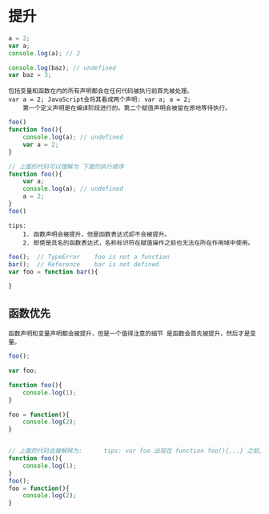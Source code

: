 # 提升

```js
a = 2;
var a;
console.log(a); // 2

console.log(baz); // undefined
var baz = 3;
```
    包括变量和函数在内的所有声明都会在任何代码被执行前首先被处理。
    var a = 2; JavaScript会将其看成两个声明: var a; a = 2; 
        第一个定义声明是在编译阶段进行的。第二个赋值声明会被留在原地等待执行。
```js
foo()
function foo(){
    console.log(a); // undefined
    var a = 2;
}

// 上面的代码可以理解为 下面的执行顺序
function foo(){
    var a;
    console.log(a); // undefined
    a = 2;
}
foo()
```
    tips:
        1. 函数声明会被提升，但是函数表达式却不会被提升。
        2. 即使是具名的函数表达式，名称标识符在赋值操作之前也无法在所在作用域中使用。
 ```js
foo();  // TypeError    foo is not a function
bar();  // Reference    bar is not defined
var foo = function bar(){

}
```

## 函数优先

    函数声明和变量声明都会被提升，但是一个值得注意的细节 是函数会首先被提升，然后才是变量。
  
```js
foo();

var foo;

function foo(){
    console.log(1);
}

foo = function(){
    console.log(2);
}


// 上面的代码会被解释为:      tips: var foo 出现在 function foo(){...} 之前,但是它是重复的声明(因此被忽略了)。
function foo(){
    console.log(1);
}
foo();
foo = function(){
    console.log(2);
}
```
    
    
    
    
    
    
    
    
    
    
    
    
    
    
    
    
    